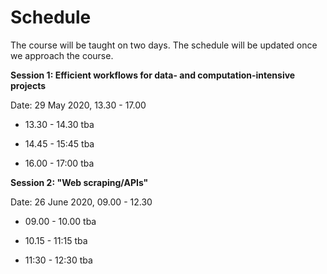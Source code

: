 # Schedule

The course will be taught on two days. The schedule will be updated once we approach the course.

**Session 1: Efficient workflows for data- and computation-intensive projects**

Date: 29 May 2020, 13.30 - 17.00

- 13.30 - 14.30 tba

- 14.45 - 15:45 tba

- 16.00 - 17:00 tba


**Session 2: "Web scraping/APIs"**

Date: 26 June 2020, 09.00 - 12.30


- 09.00 - 10.00 tba

- 10.15 - 11:15 tba

- 11:30 - 12:30 tba
